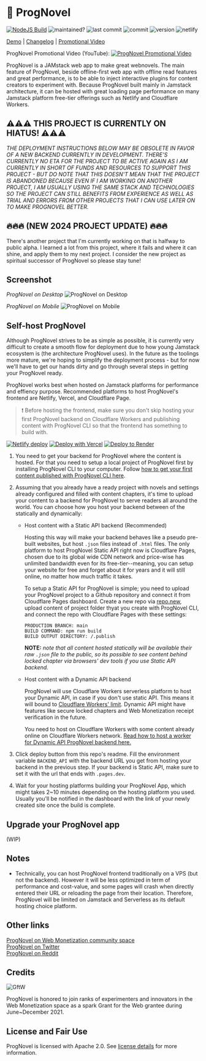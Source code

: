 # 🚀 ProgNovel

[![NodeJS Build](https://github.com/prognoveljs/prognovel-app/actions/workflows/nodejs.yml/badge.svg)](https://github.com/prognoveljs/prognovel-app/actions/workflows/nodejs.yml)
![maintained?](https://img.shields.io/badge/maintained%3F-yes-green.svg)
![last commit](https://img.shields.io/github/last-commit/prognoveljs/prognovel-app/develop)
![commit](https://img.shields.io/github/commit-activity/m/prognoveljs/prognovel-app/develop)
![version](https://img.shields.io/github/package-json/v/prognoveljs/prognovel-app)
![netlify](https://img.shields.io/netlify/da504f88-e78c-4e63-bed4-52ebf13860b2)

[Demo](https://demo.prognovel.com) | [Changelog](CHANGELOG.md) | [Promotional Video](https://youtu.be/4nBUq1638zk)

ProgNovel Promotional Video (YouTube):
[![ProgNovel Promotional Video](images/pv-screenshot.png)](https://youtu.be/4nBUq1638zk)

ProgNovel is a JAMstack web app to make great webnovels. The main feature of ProgNovel, beside offline-first
web app with offline read features and great performance, is to be able to inject interactive plugins
for content creators to experiment with. Because ProgNovel built mainly in Jamstack architecture, it can be hosted with great loading page performance on many Jamstack platform free-tier offerings such as Netlify and Cloudflare Workers.

## ⚠️⚠️⚠️ THIS PROJECT IS CURRENTLY ON HIATUS! ⚠️⚠️⚠️

_THE DEPLOYMENT INSTRUCTIONS BELOW MAY BE OBSOLETE IN FAVOR OF A NEW BACKEND CURRENTLY IN DEVELOPMENT. THERE'S CURRENTLY NO ETA FOR THE PROJECT TO BE ACTIVE AGAIN AS I AM CURRENTLY IN SHORT OF FUNDS AND RESOURCES TO SUPPORT THIS PROJECT - BUT DO NOTE THAT THIS DOESN'T MEAN THAT THE PROJECT IS ABANDONED BECAUSE EVEN IF I AM WORKING ON ANOTHER PROJECT, I AM USUALLY USING THE SAME STACK AND TECHNOLOGIES SO THE PROJECT CAN STILL BENEFITS FROM EXPERIENCE AS WELL AS TRIAL AND ERRORS FROM OTHER PROJECTS THAT I CAN USE LATER ON TO MAKE PROGNOVEL BETTER._

## 🔥🔥🔥 (NEW 2024 PROJECT UPDATE) 🔥🔥🔥

There's another project that I'm currently working on that is halfway to public alpha. I learned a lot from this project, where it fails and where it can shine, and apply them to my next project.
I consider the new project as spiritual successor of ProgNovel so please stay tune!

## Screenshot

_ProgNovel on Desktop_
![ProgNovel on Desktop](images/prognovel-desktop-new.jpg "ProgNovel on Desktop")

_ProgNovel on Mobile_
![ProgNovel on Mobile](images/prognovel-mobile.jpg "ProgNovel on Mobile")

## Self-host ProgNovel

Although ProgNovel strives to be as simple as possible, it is currently very difficult to create a smooth flow for deployment due to how young Jamstack ecosystem is (the architecture ProgNovel uses). In the future as the toolings more mature, we're hoping to simplify the deployment process - but for now we'll have to get our hands dirty and go through several steps in getting your ProgNovel ready.

ProgNovel works best when hosted on Jamstack platforms for performance and effiency purpose. Recommended platforms to host ProgNovel's frontend are Netlify, Vercel, and Cloudflare Page.

> ❗ Before hosting the frontend, make sure you don't skip hosting your first ProgNovel backend on Cloudflare Workers and publishing content with ProgNovel CLI so that the frontend has something to build with.

[![Netlify deploy](https://www.netlify.com/img/deploy/button.svg)](https://app.netlify.com/start/deploy?repository=https://github.com/prognoveljs/prognovel-app#BACKEND_API=https://prognovel-api.YOUR-CF-WORKERS-ACCOUNT.workers.dev)
[![Deploy with Vercel](https://vercel.com/button)](https://vercel.com/new/clone?repository-url=https%3A%2F%2Fgithub.com%2Fprognoveljs%2Fprognovel-app&env=BACKEND_API&envDescription=Connect%20your%20ProgNovel%20App%20frontend%20with%20an%20existing%20backend.&envLink=https%3A%2F%2Fgithub.com%2Fprognoveljs%2Fprognovel-workers&project-name=prognovel-app&repo-name=my-prognovel-app&redirect-url=https%3A%2F%2Fgithub.com%2Fprognoveljs%2Fprognovel-app&demo-title=ProgNovel%20App&demo-description=The%20next-generation%20web%20app%20to%20hose%20webnovels.&demo-url=https%3A%2F%2Fdemo.prognovel.com&demo-image=https%3A%2F%2Fprognovel-static.b-cdn.net%2Fprognovel-static-images%2Fprognovel-new-ss.png)
[![Deploy to Render](https://render.com/images/deploy-to-render-button.svg)](https://render.com/deploy?repo=https://github.com/prognoveljs/prognovel-app)

1. You need to get your backend for ProgNovel where the content is hosted. For that you need to setup a local project of ProgNovel first by installing ProgNovel CLI to your computer. Follow [how to get your first content published with ProgNovel CLI here](https://github.com/prognoveljs/prognovel-cli).
2. Assuming that you already have a ready project with novels and settings already configured and filled with content chapters, it's time to upload your content to a backend for ProgNovel to serve readers all around the world. You can choose how you host your backend between of the statically and dynamically:

   - Host content with a Static API backend (Recommended)

     Hosting this way will make your backend behaves like a pseudo pre-built websites, but host `.json` files instead of `.html` files. The only platform to host ProgNovel Static API right now is Cloudflare Pages, chosen due to its global wide CDN network and price-wise has unlimited bandwidth even for its free-tier--meaning, you can setup your website for free and forget about it for years and it will still online, no matter how much traffic it takes.

     To setup a Static API for ProgNovel is simple; you need to upload your ProgNovel project to a Github repository and connect it from Cloudflare Pages dashboard. Create a new repo via [repo.new](https://repo.new/), upload content of project folder thyat you create with ProgNovel CLI, and connect the repo with Cloudflare Pages with these settings:

     ```
     PRODUCTION BRANCH: main
     BUILD COMMAND: npm run build
     BUILD OUTPUT DIRECTORY: /.publish
     ```

     **NOTE:** _note that all content hosted statically will be available their raw `.json` file to the public, so its possible to see content behind locked chapter via browsers' dev tools if you use Static API backend._

   - Host content with a Dynamic API backend

     ProgNovel will use Cloudflare Workers serverless platform to host your Dynamic API, in case if you don't use static API. This means it will bound to [Cloudflare Workers' limit](https://developers.cloudflare.com/workers/platform/limits/#worker-limits). Dynamic API might have features like secure locked chapters and Web Monetization receipt verification in the future.

     You need to host on Cloudflare Workers with some content already online on Cloudflare Workers network. [Read how to host a worker for Dynamic API ProgNovel backend here.](https://github.com/prognoveljs/prognovel-workers)

3. Click deploy button from this repo's readme. Fill the environment variable `BACKEND_API` with the backend URL you get from hosting your backend in the previous step. If your backend is Static API, make sure to set it with the url that ends with `.pages.dev`.

4. Wait for your hosting platforms building your ProgNovel App, which might takes 2~10 minutes depending on the hosting platform you used. Usually you'll be notified in the dashboard with the link of your newly created site once the build is complete.

## Upgrade your ProgNovel app

(WIP)

## Notes

- Technically, you can host ProgNovel frontend traditionally on a VPS (but not the backend). However it will be less optimized in term of performance and cost-value, and some pages will crash when directly entered their URL or reloading the page from their location. Therefore, ProgNovel will be limited on Jamstack and Serverless as its default hosting choice platform.

## Other links

[ProgNovel on Web Monetization community space](https://community.webmonetization.org/prognovel)<br/>
[ProgNovel on Twitter](https://twitter.com/ProgNovel)<br/>
[ProgNovel on Reddit](https://www.reddit.com/r/prognovel)

## Credits

![GftW](images/gftw.jpg)

ProgNovel is honored to join ranks of experimenters and innovators in the Web Monetization space as a spark Grant for the Web grantee during June~December 2021.

## License and Fair Use

ProgNovel is licensed with Apache 2.0. See [license details](LICENSE.md) for more information.
